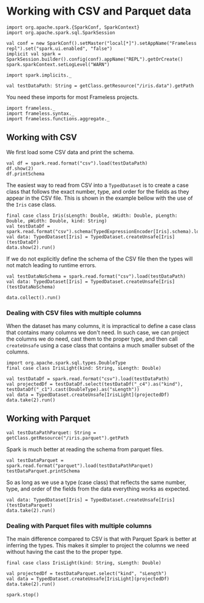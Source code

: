 # Working with CSV and Parquet data

```tut:invisible
import org.apache.spark.{SparkConf, SparkContext}
import org.apache.spark.sql.SparkSession

val conf = new SparkConf().setMaster("local[*]").setAppName("Frameless repl").set("spark.ui.enabled", "false")
implicit val spark = SparkSession.builder().config(conf).appName("REPL").getOrCreate()
spark.sparkContext.setLogLevel("WARN")

import spark.implicits._

val testDataPath: String = getClass.getResource("/iris.data").getPath
```
You need these imports for most Frameless projects. 

```tut:silent
import frameless._
import frameless.syntax._
import frameless.functions.aggregate._
```

## Working with CSV 

We first load some CSV data and print the schema. 

```tut:book
val df = spark.read.format("csv").load(testDataPath)
df.show(2)
df.printSchema
```

The easiest way to read from CSV into a `TypedDataset` is to create a case class that follows 
the exact number, type, and order for the fields as they appear in the CSV file. This is shown in 
the example bellow with the use of the `Iris` case class.

```tut:book
final case class Iris(sLength: Double, sWidth: Double, pLength: Double, pWidth: Double, kind: String)
val testDataDf = spark.read.format("csv").schema(TypedExpressionEncoder[Iris].schema).load(testDataPath)
val data: TypedDataset[Iris] = TypedDataset.createUnsafe[Iris](testDataDf)
data.show(2).run()
```

If we do not explicitly define the schema of the CSV file then the types will not match leading to runtime errors. 

```tut:book
val testDataNoSchema = spark.read.format("csv").load(testDataPath)
val data: TypedDataset[Iris] = TypedDataset.createUnsafe[Iris](testDataNoSchema)
```

```tut:book:fail
data.collect().run()
```

### Dealing with CSV files with multiple columns

When the dataset has many columns, it is impractical to define a case class that contains many columns we don't need. 
In such case, we can project the columns we do need, cast them to the proper type, and then call `createUnsafe` using a case class
that contains a much smaller subset of the columns.  

```tut:book
import org.apache.spark.sql.types.DoubleType
final case class IrisLight(kind: String, sLength: Double)

val testDataDf = spark.read.format("csv").load(testDataPath)
val projectedDf = testDataDf.select(testDataDf("_c4").as("kind"), testDataDf("_c1").cast(DoubleType).as("sLength"))
val data = TypedDataset.createUnsafe[IrisLight](projectedDf)
data.take(2).run()
```

## Working with Parquet
```tut:invisible
val testDataPathParquet: String = getClass.getResource("/iris.parquet").getPath
```

Spark is much better at reading the schema from parquet files. 

```tut:book
val testDataParquet = spark.read.format("parquet").load(testDataPathParquet)
testDataParquet.printSchema
```

So as long as we use a type (case class) that reflects the same number, type, and order of the fields 
from the data everything works as expected. 

```tut:book
val data: TypedDataset[Iris] = TypedDataset.createUnsafe[Iris](testDataParquet)
data.take(2).run()
```

### Dealing with Parquet files with multiple columns

The main difference compared to CSV is that with Parquet Spark is better at inferring the types. This makes it simpler 
to project the columns we need without having the cast the to the proper type. 

```tut:book
final case class IrisLight(kind: String, sLength: Double)

val projectedDf = testDataParquet.select("kind", "sLength")
val data = TypedDataset.createUnsafe[IrisLight](projectedDf)
data.take(2).run()
```

```tut:invisible
spark.stop()
```
